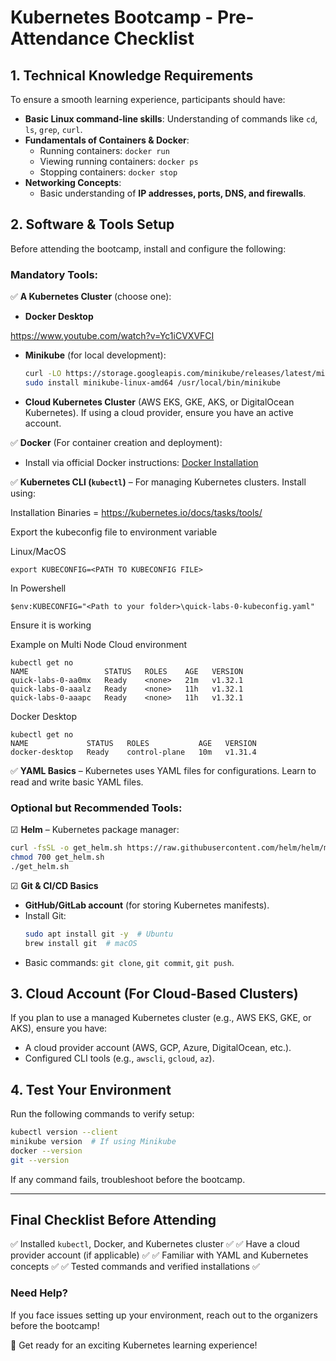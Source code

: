 # **Kubernetes Bootcamp - Pre-Attendance Checklist**

## **1. Technical Knowledge Requirements**
To ensure a smooth learning experience, participants should have:
- **Basic Linux command-line skills**: Understanding of commands like `cd`, `ls`, `grep`, `curl`.
- **Fundamentals of Containers & Docker**:
  - Running containers: `docker run`
  - Viewing running containers: `docker ps`
  - Stopping containers: `docker stop`
- **Networking Concepts**:
  - Basic understanding of **IP addresses, ports, DNS, and firewalls**.

## **2. Software & Tools Setup**
Before attending the bootcamp, install and configure the following:


### **Mandatory Tools:**

✅ **A Kubernetes Cluster** (choose one):

- **Docker Desktop**

https://www.youtube.com/watch?v=Yc1iCVXVFCI

- **Minikube** (for local development):
  ```sh
  curl -LO https://storage.googleapis.com/minikube/releases/latest/minikube-linux-amd64
  sudo install minikube-linux-amd64 /usr/local/bin/minikube
  ```
  
- **Cloud Kubernetes Cluster** (AWS EKS, GKE, AKS, or DigitalOcean Kubernetes). If using a cloud provider, ensure you have an active account.

✅ **Docker** (For container creation and deployment):
- Install via official Docker instructions: [Docker Installation](https://docs.docker.com/get-docker/)

✅ **Kubernetes CLI (`kubectl`)** – For managing Kubernetes clusters. Install using:

Installation Binaries = https://kubernetes.io/docs/tasks/tools/

Export the kubeconfig file to environment variable

Linux/MacOS

```
export KUBECONFIG=<PATH TO KUBECONFIG FILE>
```

In Powershell

```
$env:KUBECONFIG="<Path to your folder>\quick-labs-0-kubeconfig.yaml"
```

Ensure it is working

Example on Multi Node Cloud environment
```
kubectl get no
NAME                 STATUS   ROLES    AGE   VERSION
quick-labs-0-aa0mx   Ready    <none>   21m   v1.32.1
quick-labs-0-aaalz   Ready    <none>   11h   v1.32.1
quick-labs-0-aaapc   Ready    <none>   11h   v1.32.1
```
Docker Desktop
```
kubectl get no
NAME             STATUS   ROLES           AGE   VERSION
docker-desktop   Ready    control-plane   10m   v1.31.4
```

✅ **YAML Basics** – Kubernetes uses YAML files for configurations. Learn to read and write basic YAML files.

### **Optional but Recommended Tools:**
☑ **Helm** – Kubernetes package manager:
```sh
curl -fsSL -o get_helm.sh https://raw.githubusercontent.com/helm/helm/main/scripts/get-helm-3
chmod 700 get_helm.sh
./get_helm.sh
```

☑ **Git & CI/CD Basics**
- **GitHub/GitLab account** (for storing Kubernetes manifests).
- Install Git:
  ```sh
  sudo apt install git -y  # Ubuntu
  brew install git  # macOS
  ```
- Basic commands: `git clone`, `git commit`, `git push`.

## **3. Cloud Account (For Cloud-Based Clusters)**
If you plan to use a managed Kubernetes cluster (e.g., AWS EKS, GKE, or AKS), ensure you have:
- A cloud provider account (AWS, GCP, Azure, DigitalOcean, etc.).
- Configured CLI tools (e.g., `awscli`, `gcloud`, `az`).

## **4. Test Your Environment**
Run the following commands to verify setup:
```sh
kubectl version --client
minikube version  # If using Minikube
docker --version
git --version
```
If any command fails, troubleshoot before the bootcamp.

---

## **Final Checklist Before Attending**
✅ Installed `kubectl`, Docker, and Kubernetes cluster ✅
✅ Have a cloud provider account (if applicable) ✅
✅ Familiar with YAML and Kubernetes concepts ✅
✅ Tested commands and verified installations ✅

### **Need Help?**
If you face issues setting up your environment, reach out to the organizers before the bootcamp!

🚀 Get ready for an exciting Kubernetes learning experience!

